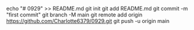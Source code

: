 echo "# 0929" >> README.md
git init
git add README.md
git commit -m "first commit"
git branch -M main
git remote add origin https://github.com/Charlotte6379/0929.git
git push -u origin main
